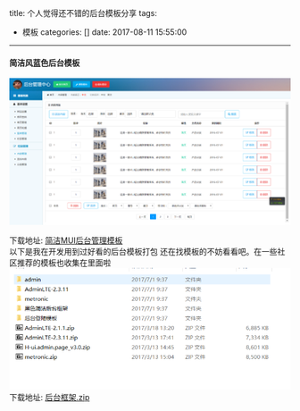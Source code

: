 title: 个人觉得还不错的后台模板分享
tags:
  - 模板
categories: []
date: 2017-08-11 15:55:00
---
#### 简洁风蓝色后台模板

![](个人觉得还不错的后台模板/3.png)
 <!-- more -->
下载地址: [简洁MUI后台管理模板](http://pan.baidu.com/s/1eRSc2EQ)<br>
以下是我在开发用到过好看的后台模板打包 还在找模板的不妨看看吧。在一些社区推荐的模板也收集在里面啦<br>
![](个人觉得还不错的后台模板/1.png)
下载地址: [后台框架.zip](http://pan.baidu.com/s/1dEWOl0l)